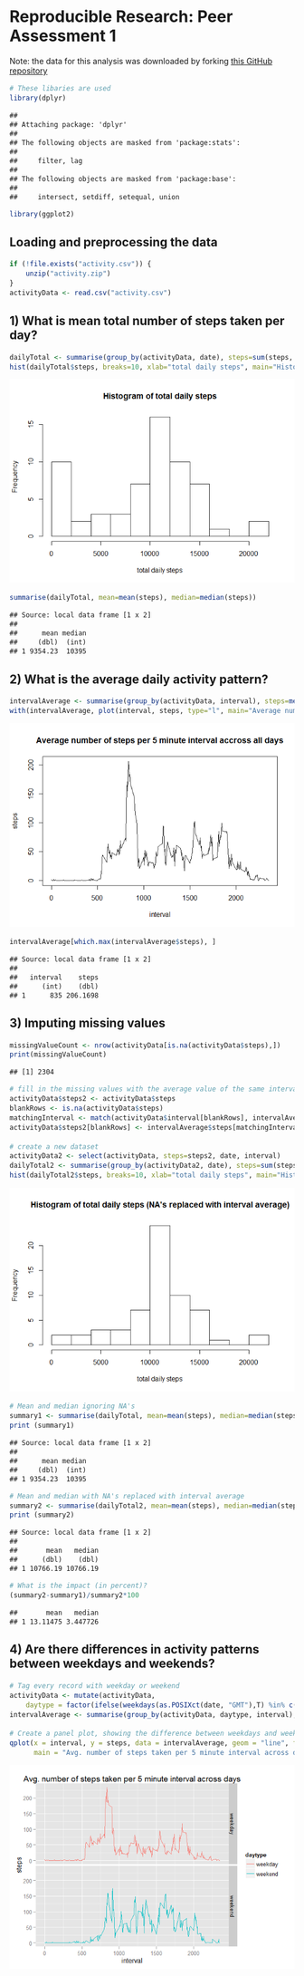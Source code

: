 # Reproducible Research: Peer Assessment 1
Note: the data for this analysis was downloaded by forking [this GitHub repository](http://github.com/rdpeng/RepData_PeerAssessment1)


```r
# These libaries are used
library(dplyr)
```

```
## 
## Attaching package: 'dplyr'
## 
## The following objects are masked from 'package:stats':
## 
##     filter, lag
## 
## The following objects are masked from 'package:base':
## 
##     intersect, setdiff, setequal, union
```

```r
library(ggplot2)
```


## Loading and preprocessing the data

```r
if (!file.exists("activity.csv")) {
    unzip("activity.zip")
}
activityData <- read.csv("activity.csv")
```

## 1) What is mean total number of steps taken per day?

```r
dailyTotal <- summarise(group_by(activityData, date), steps=sum(steps, na.rm = TRUE))
hist(dailyTotal$steps, breaks=10, xlab="total daily steps", main="Histogram of total daily steps")
```

![](PA1_template_files/figure-html/question1-1.png) 

```r
summarise(dailyTotal, mean=mean(steps), median=median(steps))
```

```
## Source: local data frame [1 x 2]
## 
##      mean median
##     (dbl)  (int)
## 1 9354.23  10395
```

## 2) What is the average daily activity pattern?

```r
intervalAverage <- summarise(group_by(activityData, interval), steps=mean(steps, na.rm = TRUE))
with(intervalAverage, plot(interval, steps, type="l", main="Average number of steps per 5 minute interval accross all days"))
```

![](PA1_template_files/figure-html/question2-1.png) 

```r
intervalAverage[which.max(intervalAverage$steps), ]
```

```
## Source: local data frame [1 x 2]
## 
##   interval    steps
##      (int)    (dbl)
## 1      835 206.1698
```


## 3) Imputing missing values

```r
missingValueCount <- nrow(activityData[is.na(activityData$steps),])
print(missingValueCount)
```

```
## [1] 2304
```

```r
# fill in the missing values with the average value of the same interval
activityData$steps2 <- activityData$steps
blankRows <- is.na(activityData$steps)
matchingInterval <- match(activityData$interval[blankRows], intervalAverage$interval)
activityData$steps2[blankRows] <- intervalAverage$steps[matchingInterval]

# create a new dataset
activityData2 <- select(activityData, steps=steps2, date, interval)
dailyTotal2 <- summarise(group_by(activityData2, date), steps=sum(steps))
hist(dailyTotal2$steps, breaks=10, xlab="total daily steps", main="Histogram of total daily steps (NA's replaced with interval average)")
```

![](PA1_template_files/figure-html/question3-1.png) 

```r
# Mean and median ignoring NA's
summary1 <- summarise(dailyTotal, mean=mean(steps), median=median(steps))
print (summary1)
```

```
## Source: local data frame [1 x 2]
## 
##      mean median
##     (dbl)  (int)
## 1 9354.23  10395
```

```r
# Mean and median with NA's replaced with interval average
summary2 <- summarise(dailyTotal2, mean=mean(steps), median=median(steps))
print (summary2)
```

```
## Source: local data frame [1 x 2]
## 
##       mean   median
##      (dbl)    (dbl)
## 1 10766.19 10766.19
```

```r
# What is the impact (in percent)?
(summary2-summary1)/summary2*100
```

```
##       mean   median
## 1 13.11475 3.447726
```


## 4) Are there differences in activity patterns between weekdays and weekends?

```r
# Tag every record with weekday or weekend
activityData <- mutate(activityData, 
    daytype = factor(ifelse(weekdays(as.POSIXct(date, "GMT"),T) %in% c("za", "zo", "sat", "sun"), "weekend", "weekday")))
intervalAverage <- summarise(group_by(activityData, daytype, interval), steps=mean(steps, na.rm = TRUE))

# Create a panel plot, showing the difference between weekdays and weekend days
qplot(x = interval, y = steps, data = intervalAverage, geom = "line", facets=daytype ~ ., color=daytype, 
      main = "Avg. number of steps taken per 5 minute interval across days")
```

![](PA1_template_files/figure-html/question4-1.png) 
